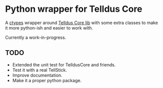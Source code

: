 Python wrapper for Telldus Core
===============================

A [ctypes](http://docs.python.org/library/ctypes.html) wrapper around [Telldus
Core lib](http://developer.telldus.com/) with some extra classes to make it
more python-ish and easier to work with.

Currently a work-in-progress.


TODO
----

* Extended the unit test for TelldusCore and friends.
* Test it with a real TellStick.
* Improve documentation.
* Make it a proper python package.
